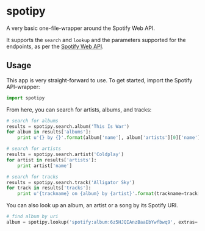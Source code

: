spotipy
=======

A very basic one-file-wrapper around the Spotify Web API.

It supports the ``search`` and ``lookup`` and the parameters supported for the endpoints, as per the [Spotify Web API](https://developer.spotify.com/technologies/web-api/).

## Usage

This app is very straight-forward to use. To get started, import the Spotify API-wrapper:

```python
import spotipy
```

From here, you can search for artists, albums, and tracks:

```python
# search for albums
results = spotipy.search.album('This Is War')
for album in results['albums']:
    print u'{} by {}'.format(album['name'], album['artists'][0]['name'])

# search for artists
results = spotipy.search.artist('Coldplay')
for artist in results['artists']:
    print artist['name']

# search for tracks
results = spotipy.search.track('Alligator Sky')
for track in results['tracks']:
    print u'{trackname} on {album} by {artist}'.format(trackname=track['name'], album=track['album']['name'], artist=track['artists'][0]['name'])
```

You can also look up an album, an artist or a song by its Spotify URI. 

```python
# find album by uri
album = spotipy.lookup('spotify:album:6z5HJQIAnzBaaEbYwfbwq9', extras='trackdetail')
```
